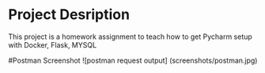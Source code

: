 # Project Desription
This project is a homework assignment to teach how to get Pycharm setup with Docker, Flask, MYSQL

#Postman Screenshot
![postman request output] (screenshots/postman.jpg)

